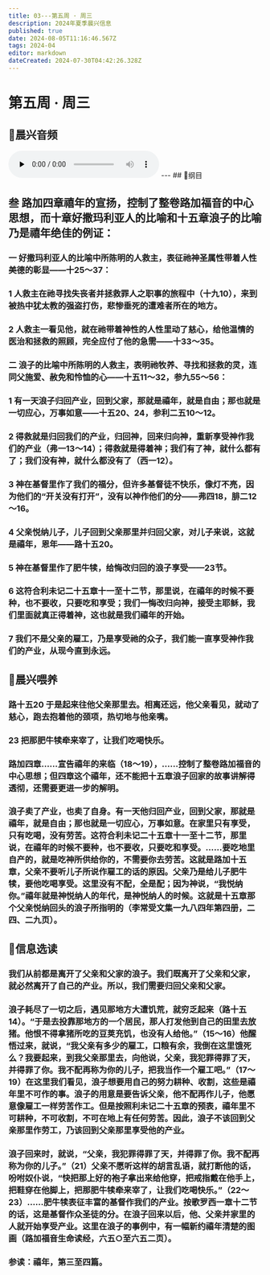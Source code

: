 ```yaml
---
title: 03---第五周 · 周三
description: 2024年夏季晨兴信息
published: true
date: 2024-08-05T11:16:46.567Z
tags: 2024-04
editor: markdown
dateCreated: 2024-07-30T04:42:26.328Z
---
```


# 第五周 · 周三
## 🎵晨兴音频
<audio id="audio" controls="" preload="none">
      <source id="mp3" src="/2024-04/week5/week5day3.mp3">
</audio>
---
## 📖纲目

## 叁    路加四章禧年的宣扬，控制了整卷路加福音的中心思想，而十章好撒玛利亚人的比喻和十五章浪子的比喻乃是禧年绝佳的例证：

### 一    好撒玛利亚人的比喻中所陈明的人救主，表征祂神圣属性带着人性美德的彰显——十25～37：

### 1    人救主在祂寻找失丧者并拯救罪人之职事的旅程中（十九10），来到被热中犹太教的强盗打伤，悲惨垂死的遭难者所在的地方。

### 2    人救主一看见他，就在祂带着神性的人性里动了慈心，给他温情的医治和拯救的照顾，完全应付了他的急需——十33～35。

### 二    浪子的比喻中所陈明的人救主，表明祂牧养、寻找和拯救的灵，连同父施爱、赦免和怜恤的心——十五11～32，参九55～56：

### 1    有一天浪子归回产业，回到父家，那就是禧年，就是自由；那也就是一切应心，万事如意——十五20、24，参利二五10～12。

### 2    得救就是归回我们的产业，归回神，回来归向神，重新享受神作我们的产业（弗一13～14）；得救就是得着神；我们有了神，就什么都有了；我们没有神，就什么都没有了（西一12）。

### 3    神在基督里作了我们的福分，但许多基督徒不快乐，像灯不亮，因为他们的“开关没有打开”，没有以神作他们的分——弗四18，腓二12～16。

### 4    父亲悦纳儿子，儿子回到父亲那里并归回父家，对儿子来说，这就是禧年，恩年——路十五20。

### 5    神在基督里作了肥牛犊，给悔改归回的浪子享受——23节。

### 6    这符合利未记二十五章十一至十二节，那里说，在禧年的时候不要种，也不要收，只要吃和享受；我们一悔改归向神，接受主耶稣，我们里面就真正得着神，这也就是我们禧年的开始。

### 7    我们不是父亲的雇工，乃是享受祂的众子，我们能一直享受神作我们的产业，从现今直到永远。

## 📖晨兴喂养

### 路十五20    于是起来往他父亲那里去。相离还远，他父亲看见，就动了慈心，跑去抱着他的颈项，热切地与他亲嘴。

### 23    把那肥牛犊牵来宰了，让我们吃喝快乐。

### 路加四章……宣告禧年的来临（18～19），……控制了整卷路加福音的中心思想；但四章这个禧年，还不能把十五章浪子回家的故事讲解得透彻，还需要更进一步的解明。

### 浪子卖了产业，也卖了自身。有一天他归回产业，回到父家，那就是禧年，就是自由；那也就是一切应心，万事如意。在家里只有享受，只有吃喝，没有劳苦。这符合利未记二十五章十一至十二节，那里说，在禧年的时候不要种，也不要收，只要吃和享受。……要吃地里自产的，就是吃神所供给你的，不需要你去劳苦。这就是路加十五章，父亲不要听儿子所说作雇工的话的原因。父亲乃是给儿子肥牛犊，要他吃喝享受。这里没有不配，全是配；因为神说，“我悦纳你。”禧年就是神悦纳人的年代，是神悦纳人的时候。这就是十五章那个父亲悦纳回头的浪子所指明的（李常受文集一九八四年第四册，二四、二九页）。

## 📖信息选读

### 我们从前都是离开了父亲和父家的浪子。我们既离开了父亲和父家，就必然离开了自己的产业。所以，我们需要归回父亲和父家。

### 浪子耗尽了一切之后，遇见那地方大遭饥荒，就穷乏起来（路十五14）。“于是去投靠那地方的一个居民，那人打发他到自己的田里去放猪。他恨不得拿猪所吃的豆荚充饥，也没有人给他。”（15～16）他醒悟过来，就说，“我父亲有多少的雇工，口粮有余，我倒在这里饿死么？我要起来，到我父亲那里去，向他说，父亲，我犯罪得罪了天，并得罪了你。我不配再称为你的儿子，把我当作一个雇工吧。”（17～19）在这里我们看见，浪子想要用自己的努力耕种、收割，这些是禧年里不可作的事。浪子的用意是要告诉父亲，他不配再作儿子，他愿意像雇工一样劳苦作工。但是按照利未记二十五章的预表，禧年里不可耕种，不可收割，不可在地上有任何劳苦。因此，浪子不该回到父亲那里作劳工，乃该回到父亲那里享受他的产业。

### 浪子回来时，就说，“父亲，我犯罪得罪了天，并得罪了你。我不配再称为你的儿子。”（21）父亲不愿听这样的胡言乱语，就打断他的话，吩咐奴仆说，“快把那上好的袍子拿出来给他穿，把戒指戴在他手上，把鞋穿在他脚上，把那肥牛犊牵来宰了，让我们吃喝快乐。”（22～23）……肥牛犊表征丰富的基督作我们的产业。按歌罗西一章十二节的话，这是基督作众圣徒的分。在浪子回来以后，他、父亲并家里的人就开始享受产业。这里在浪子的事例中，有一幅新约禧年清楚的图画（路加福音生命读经，六五○至六五二页）。

### 参读：禧年，第三至四篇。
<!-- Google tag (gtag.js) -->
<script async src="https://www.googletagmanager.com/gtag/js?id=G-1P8709Z16T"></script>
<script>
  window.dataLayer = window.dataLayer || [];
  function gtag(){dataLayer.push(arguments);}
  gtag('js', new Date());

  gtag('config', 'G-1P8709Z16T');
</script>
